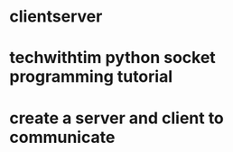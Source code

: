 # clientserver
# techwithtim python socket programming tutorial
# create a server and client to communicate
